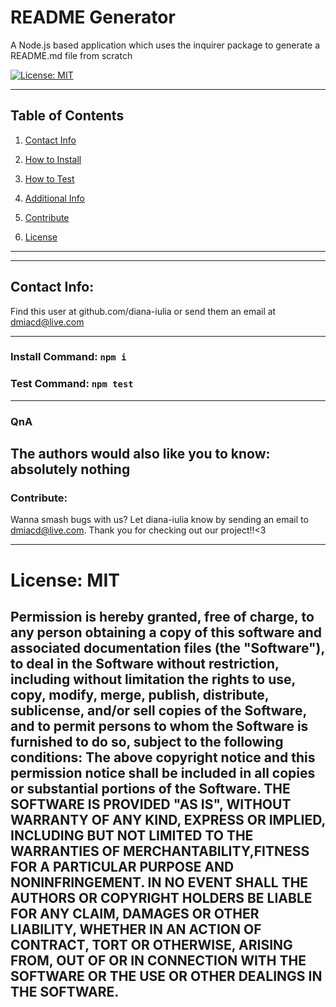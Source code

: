  
# README Generator


A Node.js based application which uses the inquirer package to generate a README.md file from scratch

[![License: MIT](https://img.shields.io/badge/License-MIT-blue.svg)](https://opensource.org/licenses/MIT)

---
Table of Contents
---
1. [Contact Info](#contact-info)

2. [How to Install](#install-command-npm-i)

3. [How to Test](#test-command-npm-test)

4. [Additional Info](#qna)

5. [Contribute](#contribute)

6. [License](#license-mit)
---

---
## Contact Info:
Find this user at github.com/diana-iulia or send them an email at dmiacd@live.com

---
### Install Command: `npm i`

### Test Command: `npm test`
---

### QnA
The authors would also like you to know:
absolutely nothing
---

### Contribute:
Wanna smash bugs with us? 
Let diana-iulia know by sending an email to dmiacd@live.com. 
Thank you for checking out our project!!<3

---
# License: MIT
Permission is hereby granted, free of charge, to any person obtaining a copy of this software and associated documentation files (the "Software"), to deal in the Software without restriction, including without limitation the rights to use, copy, modify, merge, publish, distribute, sublicense, and/or sell copies of the Software, and to permit persons to whom the Software is furnished to do so, subject to the following conditions: The above copyright notice and this permission notice shall be included in all copies or substantial portions of the Software.
THE SOFTWARE IS PROVIDED "AS IS", WITHOUT WARRANTY OF ANY KIND, EXPRESS OR IMPLIED, INCLUDING BUT NOT LIMITED TO THE WARRANTIES OF MERCHANTABILITY,FITNESS FOR A PARTICULAR PURPOSE AND NONINFRINGEMENT. IN NO EVENT SHALL THE AUTHORS OR COPYRIGHT HOLDERS BE LIABLE FOR ANY CLAIM, DAMAGES OR OTHER LIABILITY, WHETHER IN AN ACTION OF CONTRACT, TORT OR OTHERWISE, ARISING FROM, OUT OF OR IN CONNECTION WITH THE SOFTWARE OR THE USE OR OTHER DEALINGS IN THE SOFTWARE.
---

